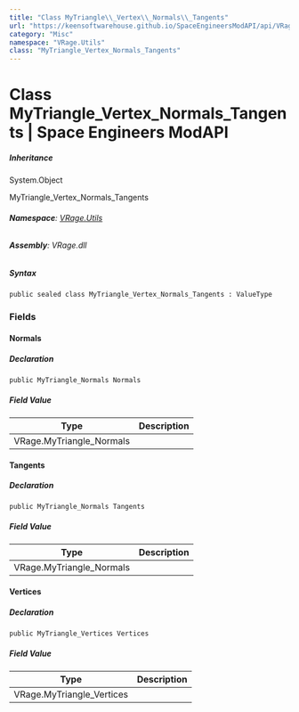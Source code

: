 ```yaml
---
title: "Class MyTriangle\\_Vertex\\_Normals\\_Tangents"
url: "https://keensoftwarehouse.github.io/SpaceEngineersModAPI/api/VRage.Utils.MyTriangle_Vertex_Normals_Tangents.html"
category: "Misc"
namespace: "VRage.Utils"
class: "MyTriangle_Vertex_Normals_Tangents"
---
```


# Class MyTriangle\_Vertex\_Normals\_Tangents | Space Engineers ModAPI

##### Inheritance

System.Object

MyTriangle\_Vertex\_Normals\_Tangents

###### **Namespace**: [VRage.Utils](https://keensoftwarehouse.github.io/SpaceEngineersModAPI/api/VRage.Utils.html)

###### **Assembly**: VRage.dll

##### Syntax

```
public sealed class MyTriangle_Vertex_Normals_Tangents : ValueType
```

### Fields

#### Normals

##### Declaration

```
public MyTriangle_Normals Normals
```

##### Field Value

| Type | Description |
| --- | --- |
| VRage.MyTriangle\_Normals |     |

#### Tangents

##### Declaration

```
public MyTriangle_Normals Tangents
```

##### Field Value

| Type | Description |
| --- | --- |
| VRage.MyTriangle\_Normals |     |

#### Vertices

##### Declaration

```
public MyTriangle_Vertices Vertices
```

##### Field Value

| Type | Description |
| --- | --- |
| VRage.MyTriangle\_Vertices |     |